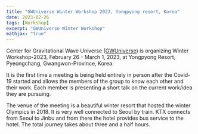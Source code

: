 ```yaml
---
title: "GWUniverse Winter Workshop 2023, Yongpyong resort, Korea"
date: 2023-02-26
tags: [Workshop]
excerpt: "GWUniverse Winter Workshop"
mathjax: "true"
---
```

Center for Gravitational Wave Universe
([GWUniverse](https://gwuniverse.snu.ac.kr/)) is organizing Winter
Workshop-2023, February
26 - March 1, 2023, at Yongpyong Resort, Pyeongchang, Gwangwon-Province, Korea.

It is the first time a meeting is being held entirely in person after the
Covid-19 started and allows the members of the group to know each other and
their work. Each member is presenting a short talk on the current work/idea
they are pursuing.

The venue of the meeting is a beautiful winter resort that hosted the winter
Olympics in 2018. It is very well connected to Seoul by train. KTX connects
from Seoul to Jinbu and from there the hotel provides bus service to the
hotel. The total journey takes about three and a half hours.
